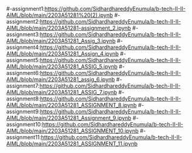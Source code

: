 #-assignment1:https://github.com/SidhardhareddyEnumula/b-tech-II-II-AIML/blob/main/2203A51281%20(2).ipynb
#-assignment2:https://github.com/SidhardhareddyEnumula/b-tech-II-II-AIML/blob/main/2203A51281-assignment_2.ipynb
#-assignment3:https://github.com/SidhardhareddyEnumula/b-tech-II-II-AIML/blob/main/2203A51281_Assig_3.ipynb
#-assignment4:https://github.com/SidhardhareddyEnumula/b-tech-II-II-AIML/blob/main/2203A51281_Assign_4.ipynb
#-assignment5:https://github.com/SidhardhareddyEnumula/b-tech-II-II-AIML/blob/main/2203A51281_ASSIG_5.ipynb
#-assignment6:https://github.com/SidhardhareddyEnumula/b-tech-II-II-AIML/blob/main/2203A51281_assig_6.ipynb
#-assignment7:https://github.com/SidhardhareddyEnumula/b-tech-II-II-AIML/blob/main/2203A51281_ASSIG_7.ipynb
#-assignment8:https://github.com/SidhardhareddyEnumula/b-tech-II-II-AIML/blob/main/2203A51281_ASSIGNMENT_8.ipynb
#-assignment9:https://github.com/SidhardhareddyEnumula/b-tech-II-II-AIML/blob/main/2203A51281_Assignment_9.ipynb
#-assignment10:https://github.com/SidhardhareddyEnumula/b-tech-II-II-AIML/blob/main/2203A51281_ASSIGNMENT_10.ipynb
#-assignment11:https://github.com/SidhardhareddyEnumula/b-tech-II-II-AIML/blob/main/2203A51281_ASSIGNMENT_11.ipynb
